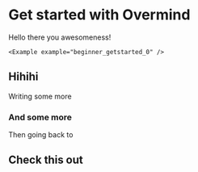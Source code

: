 # Get started with Overmind

Hello there you awesomeness!

```marksy
<Example example="beginner_getstarted_0" />
```

## Hihihi

Writing some more

### And some more

Then going back to

## Check this out